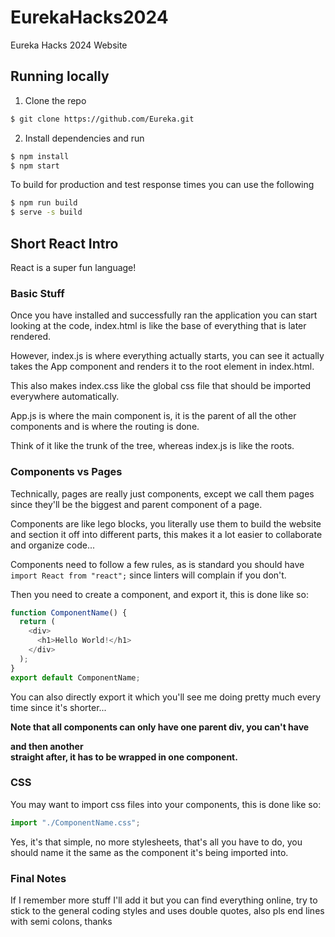 # EurekaHacks2024
Eureka Hacks 2024 Website

## Running locally
1. Clone the repo

```bash
$ git clone https://github.com/Eureka.git
```

2. Install dependencies and run

```bash
$ npm install
$ npm start
```

To build for production and test response times you can use the following

```bash
$ npm run build
$ serve -s build
```

## Short React Intro
React is a super fun language!

### Basic Stuff
Once you have installed and successfully ran the application you can start looking at the code, index.html is like the base of everything that is later rendered.

However, index.js is where everything actually starts, you can see it actually takes the App component and renders it to the root element in index.html.

This also makes index.css like the global css file that should be imported everywhere automatically.

App.js is where the main component is, it is the parent of all the other components and is where the routing is done.

Think of it like the trunk of the tree, whereas index.js is like the roots.

### Components vs Pages
Technically, pages are really just components, except we call them pages since they'll be the biggest and parent component of a page.

Components are like lego blocks, you literally use them to build the website and section it off into different parts, this makes it a lot easier to collaborate and organize code...

Components need to follow a few rules, as is standard you should have `import React from "react";` since linters will complain if you don't.

Then you need to create a component, and export it, this is done like so:

```js
function ComponentName() {
  return (
    <div>
      <h1>Hello World!</h1>
    </div>
  );
}
export default ComponentName;
```

You can also directly export it which you'll see me doing pretty much every time since it's shorter...

**Note that all components can only have one parent div, you can't have <div></div> and then another <div></div> straight after, it has to be wrapped in one component.**

### CSS
You may want to import css files into your components, this is done like so:

```js
import "./ComponentName.css";
```

Yes, it's that simple, no more stylesheets, that's all you have to do, you should name it the same as the component it's being imported into.

### Final Notes
If I remember more stuff I'll add it but you can find everything online, try to stick to the general coding styles and uses double quotes, also pls end lines with semi colons, thanks
